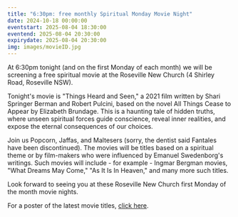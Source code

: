 ```yaml
---
title: "6:30pm: free monthly Spiritual Monday Movie Night"
date: 2024-10-18 00:00:00
eventstart: 2025-08-04 18:30:00
eventend: 2025-08-04 20:30:00
expirydate: 2025-08-04 20:30:00
img: images/movieID.jpg
---
```


At 6:30pm tonight (and on the first Monday of each month) we will be screening a free spiritual movie at the Roseville New Church (4 Shirley Road, Roseville NSW).

Tonight's movie is "Things Heard and Seen," a 2021 film written by Shari Springer Berman and Robert Pulcini, based on the novel All Things Cease to Appear by Elizabeth Brundage. This is a haunting tale of hidden truths, where unseen spiritual forces guide conscience, reveal inner realities, and expose the eternal consequences of our choices.

Join us Popcorn, Jaffas, and Maltesers (sorry, the dentist said Fantales have been discontinued).
The movies will be titles based on a spiritual theme or by film-makers who were influenced by Emanuel Swedenborg's writings.
Such movies will include - for example - Ingmar Bergman movies, "What Dreams May Come," "As It Is In Heaven," and many more such titles.

Look forward to seeing you at these Roseville New Church first Monday of the month movie nights.

For a poster of the latest movie titles, [click here](https://static.swedenborg.com.au/pdf/fliers/SpiritualMovieNightsPoster.pdf).